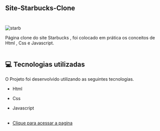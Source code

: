 ## Site-Starbucks-Clone <br/><br/>

![starb](https://user-images.githubusercontent.com/66651121/132108030-dfce63cd-5790-4c51-968d-bac8b126b74b.png)


Página clone do site Starbucks , foi colocado em prática os conceitos de Html , Css e Javascript. <br/> <br/>

## 💻 Tecnologias utilizadas

O Projeto foi desenvolvido utilizando as seguintes tecnologias.

- Html
- Css
- Javascript <br/><br/>

- [Clique para acessar a pagina]( https://welton1986.github.io/Site-Starbucks-Clone/)
